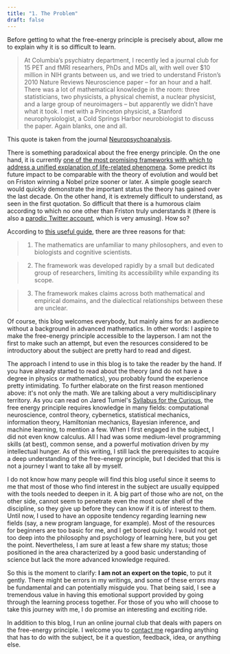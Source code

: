 ```yaml
---
title: "1. The Problem"
draft: false
---
```


Before getting to what the free-energy principle is precisely about, allow me to explain why it is so difficult to learn.

> At Columbia’s psychiatry department, I recently led a journal club for 15 PET and fMRI researhers, PhDs and MDs all, with well over $10 million in NIH grants between us, and we tried to understand Friston’s 2010 Nature Reviews Neuroscience paper – for an hour and a half. There was a lot of mathematical knowledge in the room: three statisticians, two physicists, a physical chemist, a nuclear physicist, and a large group of neuroimagers – but apparently we didn’t have what it took. I met with a Princeton physicist, a Stanford neurophysiologist, a Cold Springs Harbor neurobiologist to discuss the paper. Again blanks, one and all.

This quote is taken from the journal [Neuropsychoanalysis](https://www.tandfonline.com/doi/pdf/10.1080/15294145.2010.10773634).

There is something paradoxical about the free energy principle. On the one hand, it is currently [one of the most promising frameworks with
which to address a unified explanation of life-related phenomena](https://www.mdpi.com/1099-4300/23/2/238/pdf). Some predict its future impact to be comparable with the theory of evolution and would bet on Friston winning a Nobel prize sooner or later. A simple google search would quickly demonstrate the important status the theory has gained over the last decade. On the other hand, it is extremely difficult to understand, as seen in the first quotation. So difficult that there is a humorous claim according to which no one other than Friston truly understands it (there is also a [parodic Twitter account](https://twitter.com/farlkriston), which is very amusing). How so?

According to [this useful guide](https://philpapers.org/rec/MANFEA-2), there are three reasons for that:

> 1. The mathematics are unfamiliar to many philosophers, and even to biologists and cognitive scientists.

> 2. The framework was developed rapidly by a small but dedicated group of researchers, limiting its accessibility while expanding its scope.

> 3. The framework makes claims across both mathematical and empirical domains, and the dialectical relationships between these are unclear.

Of course, this blog welcomes everybody, but mainly aims for an audience without a background in advanced mathematics. In other words: I aspire to make the free-energy principle accessible to the layperson. I am not the first to make such an attempt, but even the resources considered to be introductory about the subject are pretty hard to read and digest.

The approach I intend to use in this blog is to take the reader by the hand. If you have already started to read about the theory (and do not have a degree in physics or mathematics), you probably found the experience pretty intimidating. To further elaborate on the first reason mentioned above: it's not only the math. We are talking about a very multidisciplinary territory. As you can read on Jared Tumiel's [Syllabus for the Curious](https://jaredtumiel.github.io/blog/2020/10/14/spinning-up-in-ai.html), the free energy principle requires knowledge in many fields: computational neuroscience, control theory, cybernetics, statistical mechanics, information theory, Hamiltonian mechanics, Bayesian inference, and machine learning, to mention a few. When I first engaged in the subject, I did not even know calculus. All I had was some medium-level programming skills (at best), common sense, and a powerful motivation driven by my intellectual hunger. As of this writing, I still lack the prerequisites to acquire a deep understanding of the free-energy principle, but I decided that this is not a journey I want to take all by myself.

I do not know how many people will find this blog useful since it seems to me that most of those who find interest in the subject are usually equipped with the tools needed to deepen in it. A big part of those who are not, on the other side, cannot seem to penetrate even the most outer shell of the discipline, so they give up before they can know if it is of interest to them. Until now, I used to have an opposite tendency regarding learning new fields (say, a new program language, for example). Most of the resources for beginners are too basic for me, and I get bored quickly. I would not get too deep into the philosophy and psychology of learning here, but you get the point. Nevertheless, I am sure at least a few share my status; those positioned in the area characterized by a good basic understanding of science but lack the more advanced knowledge required.

So this is the moment to clarify: **I am not an expert on the topic**, to put it gently. There might be errors in my writings, and some of these errors may be fundamental and can potentially misguide you. That being said, I see a tremendous value in having this emotional support provided by going through the learning process together. For those of you who will choose to take this journey with me, I do promise an interesting and exciting ride.

In addition to this blog, I run an online journal club that deals with papers on the free-energy principle. I welcome you to [contact me](mailto:idankor@gmail.com) regarding anything that has to do with the subject, be it a question, feedback, idea, or anything else.
